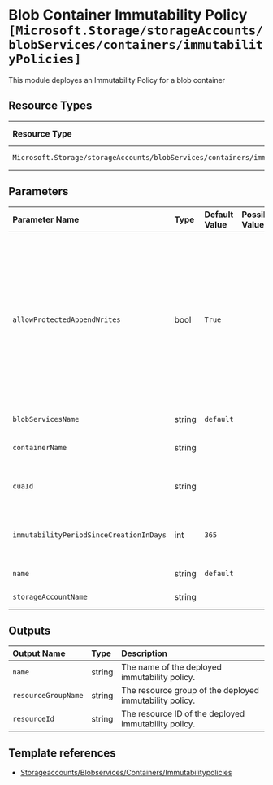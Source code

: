 # Blob Container Immutability Policy `[Microsoft.Storage/storageAccounts/blobServices/containers/immutabilityPolicies]`

This module deployes an Immutability Policy for a blob container

## Resource Types

| Resource Type | API Version |
| :-- | :-- |
| `Microsoft.Storage/storageAccounts/blobServices/containers/immutabilityPolicies` | 2019-06-01 |

## Parameters

| Parameter Name | Type | Default Value | Possible Values | Description |
| :-- | :-- | :-- | :-- | :-- |
| `allowProtectedAppendWrites` | bool | `True` |  | Optional. This property can only be changed for unlocked time-based retention policies. When enabled, new blocks can be written to an append blob while maintaining immutability protection and compliance. Only new blocks can be added and any existing blocks cannot be modified or deleted. This property cannot be changed with ExtendImmutabilityPolicy API |
| `blobServicesName` | string | `default` |  | Optional. Name of the blob service. |
| `containerName` | string |  |  | Required. Name of the container to apply the policy to |
| `cuaId` | string |  |  | Optional. Customer Usage Attribution ID (GUID). This GUID must be previously registered |
| `immutabilityPeriodSinceCreationInDays` | int | `365` |  | Optional. The immutability period for the blobs in the container since the policy creation, in days. |
| `name` | string | `default` |  | Optional. Name of the immutable policy. |
| `storageAccountName` | string |  |  | Required. Name of the Storage Account. |

## Outputs

| Output Name | Type | Description |
| :-- | :-- | :-- |
| `name` | string | The name of the deployed immutability policy. |
| `resourceGroupName` | string | The resource group of the deployed immutability policy. |
| `resourceId` | string | The resource ID of the deployed immutability policy. |

## Template references

- [Storageaccounts/Blobservices/Containers/Immutabilitypolicies](https://docs.microsoft.com/en-us/azure/templates/Microsoft.Storage/2019-06-01/storageAccounts/blobServices/containers/immutabilityPolicies)
